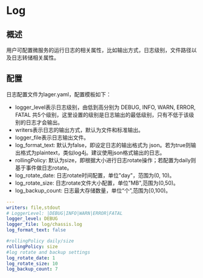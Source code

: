 # Log
## 概述

用户可配置微服务的运行日志的相关属性，比如输出方式，日志级别，文件路径以及日志转储相关属性。

## 配置

日志配置文件为lager.yaml，配置模板如下：

- logger_level表示日志级别，由低到高分别为 DEBUG, INFO, WARN, ERROR, FATAL 共5个级别，这里设置的级别是日志输出的最低级别，只有不低于该级别的日志才会输出。
- writers表示日志的输出方式，默认为文件和标准输出。
- logger_file表示日志输出文件。
- log_format_text: 默认为false，即设定日志的输出格式为 json。若为true则输出格式为plaintext，类似log4j。建议使用json格式输出的日志。
- rollingPolicy: 默认为size，即根据大小进行日志rotate操作；若配置为daily则基于事件做日志rotate。
- log_rotate_date: 日志rotate时间配置，单位"day"，范围为(0, 10)。
- log_rotate_size: 日志rotate文件大小配置，单位"MB",范围为(0,50)。
- log_backup_count: 日志最大存储数量，单位“个”,范围为[0,100)。

```yaml
---
writers: file,stdout
# LoggerLevel: |DEBUG|INFO|WARN|ERROR|FATAL
logger_level: DEBUG
logger_file: log/chassis.log
log_format_text: false

#rollingPolicy daily/size
rollingPolicy: size
#log rotate and backup settings
log_rotate_date: 1
log_rotate_size: 10
log_backup_count: 7
```
